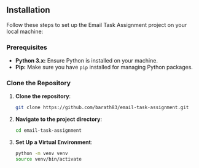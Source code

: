 ## Installation

Follow these steps to set up the Email Task Assignment project on your local machine:

### Prerequisites

- **Python 3.x:** Ensure Python is installed on your machine.
- **Pip:** Make sure you have `pip` installed for managing Python packages.

### Clone the Repository

1. **Clone the repository**:
   ```bash
   git clone https://github.com/barath83/email-task-assignment.git
2. **Navigate to the project directory**:
   ```bash
   cd email-task-assignment
3. **Set Up a Virtual Environment**:
   ```bash
   python -m venv venv
   source venv/bin/activate

